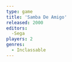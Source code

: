 ```yaml
---
type: game
title: 'Samba De Amigo'
released: 2000
editors: 
  -Sega
players: 2
genres:
  - Inclassable
---
```

